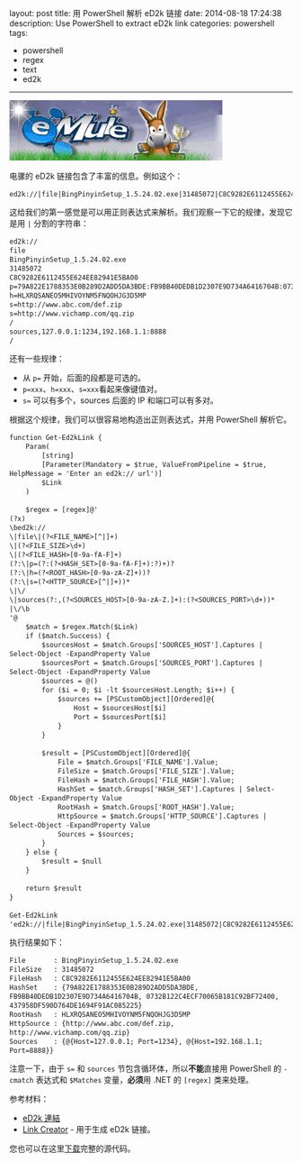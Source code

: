 ﻿layout: post
title: 用 PowerShell 解析 eD2k 链接
date: 2014-08-18 17:24:38
description: Use PowerShell to extract eD2k link
categories: powershell
tags:
- powershell
- regex
- text
- ed2k
---
![](/img/2014-08-18-use-powershell-to-exact-ed2k-link.png)

电骡的 eD2k 链接包含了丰富的信息。例如这个：

    ed2k://|file|BingPinyinSetup_1.5.24.02.exe|31485072|C8C9282E6112455E624EE82941E5BA00|p=79A822E1788353E0B289D2ADD5DA3BDE:FB9BB40DEDB1D2307E9D734A6416704B:0732B122C4ECF70065B181C92BF72400:437958DF590D764DE1694F91AC085225|h=HLXRQSANEO5MHIVOYNM5FNQOHJG3D5MP|s=http://blog.vichamp.com|s=http://www.baidu.com|/|sources,127.0.0.1:1234,192.168.1.1:8888|/

这给我们的第一感觉是可以用正则表达式来解析。我们观察一下它的规律，发现它是用 `|` 分割的字符串：

    ed2k://
    file
    BingPinyinSetup_1.5.24.02.exe
    31485072
    C8C9282E6112455E624EE82941E5BA00
    p=79A822E1788353E0B289D2ADD5DA3BDE:FB9BB40DEDB1D2307E9D734A6416704B:0732B122C4ECF70065B181C92BF72400:437958DF590D764DE1694F91AC085225
    h=HLXRQSANEO5MHIVOYNM5FNQOHJG3D5MP
    s=http://www.abc.com/def.zip
    s=http://www.vichamp.com/qq.zip
    /
    sources,127.0.0.1:1234,192.168.1.1:8888
    /

还有一些规律：

* 从 `p=` 开始，后面的段都是可选的。
* `p=xxx`、`h=xxx`、`s=xxx`看起来像键值对。
* `s=` 可以有多个，sources 后面的 IP 和端口可以有多对。

根据这个规律，我们可以很容易地构造出正则表达式，并用 PowerShell 解析它。

    function Get-Ed2kLink {
        Param(
            [string]
            [Parameter(Mandatory = $true, ValueFromPipeline = $true, HelpMessage = 'Enter an ed2k:// url')]
            $Link
        )
    
        $regex = [regex]@'
    (?x)
    \bed2k://
    \|file\|(?<FILE_NAME>[^|]+)
    \|(?<FILE_SIZE>\d+)
    \|(?<FILE_HASH>[0-9a-fA-F]+)
    (?:\|p=(?:(?<HASH_SET>[0-9a-fA-F]+):?)+)?
    (?:\|h=(?<ROOT_HASH>[0-9a-zA-Z]+))?
    (?:\|s=(?<HTTP_SOURCE>[^|]+))*
    \|\/
    \|sources(?:,(?<SOURCES_HOST>[0-9a-zA-Z.]+):(?<SOURCES_PORT>\d+))*
    |\/\b
    '@
        $match = $regex.Match($Link)
        if ($match.Success) {
            $sourcesHost = $match.Groups['SOURCES_HOST'].Captures | Select-Object -ExpandProperty Value
            $sourcesPort = $match.Groups['SOURCES_PORT'].Captures | Select-Object -ExpandProperty Value
            $sources = @()
            for ($i = 0; $i -lt $sourcesHost.Length; $i++) {
                $sources += [PSCustomObject][Ordered]@{
                    Host = $sourcesHost[$i]
                    Port = $sourcesPort[$i]
                }
            }
    
            $result = [PSCustomObject][Ordered]@{
                File = $match.Groups['FILE_NAME'].Value;
                FileSize = $match.Groups['FILE_SIZE'].Value;
                FileHash = $match.Groups['FILE_HASH'].Value;
                HashSet = $match.Groups['HASH_SET'].Captures | Select-Object -ExpandProperty Value
                RootHash = $match.Groups['ROOT_HASH'].Value;
                HttpSource = $match.Groups['HTTP_SOURCE'].Captures | Select-Object -ExpandProperty Value
                Sources = $sources;
            }
        } else {
            $result = $null
        }
    
        return $result
    }
    
    Get-Ed2kLink 'ed2k://|file|BingPinyinSetup_1.5.24.02.exe|31485072|C8C9282E6112455E624EE82941E5BA00|p=79A822E1788353E0B289D2ADD5DA3BDE:FB9BB40DEDB1D2307E9D734A6416704B:0732B122C4ECF70065B181C92BF72400:437958DF590D764DE1694F91AC085225|h=HLXRQSANEO5MHIVOYNM5FNQOHJG3D5MP|s=http://www.abc.com/def.zip|s=http://www.vichamp.com/qq.zip|/|sources,127.0.0.1:1234,192.168.1.1:8888|/'

执行结果如下：

    File       : BingPinyinSetup_1.5.24.02.exe
    FileSize   : 31485072
    FileHash   : C8C9282E6112455E624EE82941E5BA00
    HashSet    : {79A822E1788353E0B289D2ADD5DA3BDE, FB9BB40DEDB1D2307E9D734A6416704B, 0732B122C4ECF70065B181C92BF72400, 437958DF590D764DE1694F91AC085225}
    RootHash   : HLXRQSANEO5MHIVOYNM5FNQOHJG3D5MP
    HttpSource : {http://www.abc.com/def.zip, http://www.vichamp.com/qq.zip}
    Sources    : {@{Host=127.0.0.1; Port=1234}, @{Host=192.168.1.1; Port=8888}}

注意一下，由于 `s=` 和 `sources` 节包含循环体，所以**不能**直接用 PowerShell 的 `-cmatch` 表达式和 `$Matches` 变量，**必须**用 .NET 的 `[regex]` 类来处理。

参考材料：

* [eD2k 連結](http://www.emule-project.net/home/perl/help.cgi?l=16&topic_id=509&rm=show_topic)
* [Link Creator](http://prdownloads.sourceforge.net/emule/LinkCreator0.7.zip) - 用于生成 eD2k 链接。

您也可以在这里[下载](/download/Get-Ed2kLink.ps1)完整的源代码。
